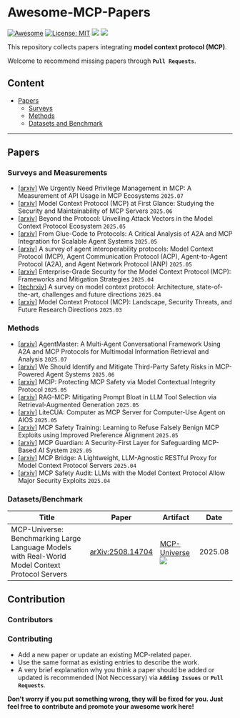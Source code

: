 # Awesome-MCP-Papers
[![Awesome](https://awesome.re/badge.svg)](https://github.com/Redempt1onzzZZ/Awesome-MCP-Papers) 
[![License: MIT](https://img.shields.io/badge/License-MIT-green.svg)](https://github.com/Redempt1onzzZZ/Awesome-MCP-Papers/blob/main/LICENSE)
![](https://img.shields.io/github/last-commit/Redempt1onzzZZ/Awesome-MCP-Papers?color=green) 
![](https://img.shields.io/badge/PRs-Welcome-red) 

This repository collects papers integrating **model context protocol (MCP)**.

Welcome to recommend missing papers through **`Pull Requests`**. 

## Content

- [Papers](#papers)
  - [Surveys](#surveys)
  - [Methods](#methods)
  - [Datasets and Benchmark](#datasets)

---

##  Papers

### Surveys and Measurements
<div id="surveys"></div>

- \[[arxiv](https://arxiv.org/abs/2507.06250)\] We Urgently Need Privilege Management in MCP: A Measurement of API Usage in MCP Ecosystems `2025.07`
- \[[arxiv](https://arxiv.org/abs/2506.13538)\] Model Context Protocol (MCP) at First Glance: Studying the Security and Maintainability of MCP Servers `2025.06`
- \[[arxiv](https://arxiv.org/abs/2506.02040)\] Beyond the Protocol: Unveiling Attack Vectors in the Model Context Protocol Ecosystem `2025.05`
- \[[arxiv](https://arxiv.org/abs/2505.03864)\] From Glue-Code to Protocols: A Critical Analysis of A2A and MCP Integration for Scalable Agent Systems `2025.05`
- \[[arxiv](https://arxiv.org/abs/2505.02279)\] A survey of agent interoperability protocols: Model Context Protocol (MCP), Agent Communication Protocol (ACP), Agent-to-Agent Protocol (A2A), and Agent Network Protocol (ANP) `2025.05`
- \[[arxiv](https://arxiv.org/abs/2504.08623)\] Enterprise-Grade Security for the Model Context Protocol (MCP): Frameworks and Mitigation Strategies `2025.04`
- \[[techrxiv](https://www.techrxiv.org/doi/full/10.36227/techrxiv.174495492.22752319)\] A survey on model context protocol: Architecture, state-of-the-art, challenges and future directions `2025.04`
- \[[arxiv](https://arxiv.org/abs/2503.23278)\] Model Context Protocol (MCP): Landscape, Security Threats, and Future Research Directions `2025.03`
### Methods
<div id="methods"></div>

- \[[arxiv](https://arxiv.org/abs/2507.21105)\] AgentMaster: A Multi-Agent Conversational Framework Using A2A and MCP Protocols for Multimodal Information Retrieval and Analysis `2025.07`
- \[[arxiv](https://arxiv.org/abs/2506.13666)\] We Should Identify and Mitigate Third-Party Safety Risks in MCP-Powered Agent Systems `2025.06`
- \[[arxiv](https://arxiv.org/abs/2505.14590)\] MCIP: Protecting MCP Safety via Model Contextual Integrity Protocol `2025.05`
- \[[arxiv](https://arxiv.org/abs/2505.03275)\] RAG-MCP: Mitigating Prompt Bloat in LLM Tool Selection via Retrieval-Augmented Generation `2025.05`
- \[[arxiv](https://arxiv.org/abs/2505.18829)\] LiteCUA: Computer as MCP Server for Computer-Use Agent on AIOS `2025.05`
- \[[arxiv](https://arxiv.org/abs/2505.23634)\] MCP Safety Training: Learning to Refuse Falsely Benign MCP Exploits using Improved Preference Alignment `2025.05`
- \[[arxiv](https://arxiv.org/abs/2504.12757)\] MCP Guardian: A Security-First Layer for Safeguarding MCP-Based AI System `2025.05`
- \[[arxiv](https://arxiv.org/abs/2504.08999)\] MCP Bridge: A Lightweight, LLM-Agnostic RESTful Proxy for Model Context Protocol Servers `2025.04`
- \[[arxiv](https://arxiv.org/abs/2504.03767)\] MCP Safety Audit: LLMs with the Model Context Protocol Allow Major Security Exploits `2025.04`
### Datasets/Benchmark
<div id="datasets"></div>

| Title    | Paper | Artifact | Date |
|----------|-----------|----------|----------|
| MCP-Universe: Benchmarking Large Language Models with Real-World Model Context Protocol Servers  | [arXiv:2508.14704](https://arxiv.org/abs/2508.14704) |[MCP-Universe](https://github.com/SalesforceAIResearch/MCP-Universe) ![](https://img.shields.io/github/stars/SalesforceAIResearch/MCP-Universe.svg?style=social) | 2025.08 |

## Contribution
### Contributors
### Contributing
- Add a new paper or update an existing MCP-related paper.
- Use the same format as existing entries to describe the work.
- A very brief explanation why you think a paper should be added or updated is recommended (Not Neccessary) via **`Adding Issues`** or **`Pull Requests`**.

**Don't worry if you put something wrong, they will be fixed for you. Just feel free to contribute and promote your awesome work here!**
